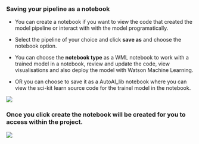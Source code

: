 
### Saving your pipeline as a notebook 

- You can create a notebook if you want to view the code that created the model pipeline or interact with with the model programatically.

- Select the pipeline of your choice and click **save as** and choose the notebook option.

- You can choose the **notebook type** as a WML notebook to work with a trained model in a notebook, review and update the code, view visualisations and also deploy the model with Watson Machine Learning. 

- OR you can choose to save it as a AutoAI_lib notebook where you can view the sci-kit learn source code for the trainel model in the notebook. 


![](https://github.com/YaminiRao/ddc-2021-jumpstart-your-journey/blob/patch-1/workshop/assets/images/setup/notebook.png)

###  Once you click create the notebook will be created for you to access within the project.

![](https://github.com/YaminiRao/ddc-2021-jumpstart-your-journey/blob/patch-1/workshop/assets/images/setup/notebook-2.png)


